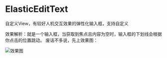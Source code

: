 # ElasticEditText
自定义View，有较好人机交互效果的弹性化输入框，支持自定义

效果解析：就是一个输入框，当获取到焦点且内容为空时，输入框的下划线会根据你点击的位置跳动。
废话不多说，先上效果图：

![效果图](http://upload-images.jianshu.io/upload_images/1787089-e86e451b9802658d.gif?imageMogr2/auto-orient/strip)

